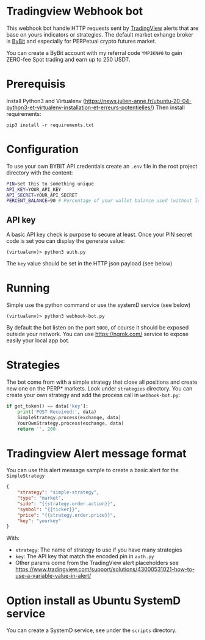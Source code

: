 # Tradingview Webhook bot

This webhook bot handle HTTP requests sent by [TradingView](https://tradingview.com/) alerts that are base on yours indicators or strategies.
The default market exhange broker is [ByBit](https://www.bybit.com/en-US/invite?ref=YMPJKN%230) and especially for PERPetual crypto futures market.

You can create a ByBit account with my referral code `YMPJKN#0` to gain ZERO-fee Spot trading and earn up to 250 USDT.

# Prerequisis

Install Python3 and Virtualenv (https://news.julien-anne.fr/ubuntu-20-04-python3-et-virtualenv-installation-et-erreurs-potentielles/)
Then install requirements:

```
pip3 install -r requirements.txt
```

# Configuration

To use your own BYBIT API credentials create an `.env` file in the root project directory with the content:

```bash
PIN=Set this to something unique
API_KEY=YOUR_API_KEY
API_SECRET=YOUR_API_SECRET
PERCENT_BALANCE=90 # Percentage of your wallet balance used (without leverage) to open order
```

## API key

A basic API key check is purpose to secure at least.
Once your PIN secret code is set you can display the generate value:
```
(virtualenv)> python3 auth.py 
```

The `key` value should be set in the HTTP json payload (see below)

# Running

Simple use the python command or use the systemD service (see below)

```
(virtualenv)> python3 webhook-bot.py 
```

By default the bot listen on the port `5000`, of course it should be exposed outside your network.
You can use https://ngrok.com/ service to expose easily your local app bot.

# Strategies

The bot come from with a simple strategy that close all positions and create new one on the PERP* markets.
Look under `strategies` directory.
You can create your own strategy and add the process call in `webhook-bot.py`:

```python
if get_token() == data['key']:
    print('POST Received:', data)
    SimpleStrategy.process(exchange, data)
    YourOwnStrategy.process(exchange, data)
    return '', 200
```

# Tradingview Alert message format

You can use this alert message sample to create a basic alert for the `SimpleStrategy`

```json
{
	"strategy": "simple-strategy",
	"type": "market",
	"side": "{{strategy.order.action}}",
	"symbol": "{{ticker}}",
	"price": "{{strategy.order.price}}",
	"key": "yourkey"
}
```

With:

* `strategy`: The name of strategy to use if you have many strategies
* `key`: The API key that match the encoded pin in `auth.py`
* Other params come from the TradingView alert placeholders see https://www.tradingview.com/support/solutions/43000531021-how-to-use-a-variable-value-in-alert/

# Option install as Ubuntu SystemD service

You can create a SystemD service, see under the `scripts` directory.
